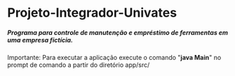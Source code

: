 # Projeto-Integrador-Univates

##### Programa para controle de manutenção e empréstimo de ferramentas em uma empresa fictícia.

Importante: Para executar a aplicação execute o comando "**java Main**" no prompt de comando a partir do diretório app/src/
